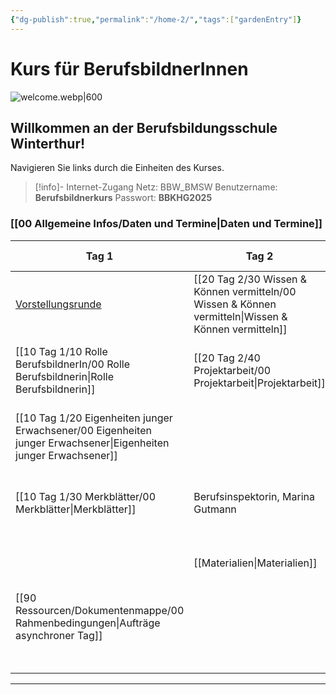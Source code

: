 ```yaml
---
{"dg-publish":true,"permalink":"/home-2/","tags":["gardenEntry"]}
---
```


# Kurs für BerufsbildnerInnen
![welcome.webp|600](/img/user/welcome.webp)
## Willkommen an der Berufsbildungsschule Winterthur!
Navigieren Sie links durch die Einheiten des Kurses. 
>[!info]- Internet-Zugang
>Netz: BBW_BMSW
>Benutzername: **Berufsbildnerkurs**
>Passwort: **BBKHG2025**
### [[00 Allgemeine Infos/Daten und Termine\|Daten und Termine]]

| **Tag 1**                                                                                                                                        | **Tag 2**                                                     | **Tag 3**                                            | Tag 4                                                           | *Dokumentation* (Asynchroner Tag)                |
| ------------------------------------------------------------------------------------------------------------------------------------------------ | ------------------------------------------------------------- | ---------------------------------------------------- | --------------------------------------------------------------- | ------------------------------------------------ |
| [Vorstellungsrunde](https://tools.fobizz.com/pinboard/public_boards/27a44315-196b-4568-9abc-383629b3b296?token=4ee81fe91d10da9519f05bed25aabfa3) | [[20 Tag 2/30 Wissen & Können vermitteln/00 Wissen & Können vermitteln\|Wissen & Können vermitteln]] | [[30 Tag 3/10 Fokus Pubertät/00 Expertenpuzzle Fokus Pubertät\|Expertenpuzzle]] | [[40 Tag 4/10 Vier-Ohren Modell/00 Vier-Ohren-Modell\|Das Vier-Ohren-Modell]]                 | [[90 Ressourcen/Dokumentenmappe/00 Rahmenbedingungen\|00 Rahmenbedingungen]]                         |
| [[10 Tag 1/10 Rolle BerufsbildnerIn/00 Rolle Berufsbildnerin\|Rolle Berufsbildnerin]]                                                                                              | [[20 Tag 2/40 Projektarbeit/00 Projektarbeit\|Projektarbeit]]                           | [[30 Tag 3/20 Führen & Motivieren/00 Führen & Motivieren\|Führen & Motivieren]]      | [[40 Tag 4/20 Gespräche&Konflikte/00 Gespräche&Konflikte\|Gespräche&Konflikte]]                 | [[90 Ressourcen/Dokumentenmappe/01 Auftrag «Auswahl und Anstellung»\|01 Auftrag «Auswahl und Anstellung»]]          |
| [[10 Tag 1/20 Eigenheiten junger Erwachsener/00 Eigenheiten junger Erwachsener\|Eigenheiten junger Erwachsener]]                                                                            |                                                               |                                                      | [[30 Tag 3/30 Didaktik & Pädagogik/01 Bloom & Hattie\|Didaktik&Pädagogik des Lernens]]           | [[90 Ressourcen/Dokumentenmappe/02 Auftrag Integration in den Lehrbetrieb\|02 Auftrag Integration in den Lehrbetrieb]]    |
| [[10 Tag 1/30 Merkblätter/00 Merkblätter\|Merkblätter]]                                                                                                                  | Berufsinspektorin, Marina Gutmann                             | Sucht & Prävention, Gianni Tiloca                    | [[40 Tag 4/50 Lerndokumentation und Bildungsbericht/00 Lerndokumentation\| Die Lerndokumentation]]                | [[90 Ressourcen/Dokumentenmappe/03 Auftrag Planung betriebliche Grundbildung\|03 Auftrag Planung betriebliche Grundbildung]] |
|                                                                                                                                                  | [[Materialien\|Materialien]]                                               |                                                      | [[40 Tag 4/40 Bildungsbericht/00 Bildungsbericht\|Der Bildungsbericht]]                     | [[90 Ressourcen/Dokumentenmappe/04 Auftrag Fokus Pubertät\|04 Auftrag Fokus Pubertät]]                    |
| [[90 Ressourcen/Dokumentenmappe/00 Rahmenbedingungen\|Aufträge asynchroner Tag]]                                                                                               |                                                               |                                                      | [[40 Tag 4/60 Tyrannen müssen nicht sein/01 Jugendlichen im Berufsleben\|Jugendlichen im Berufsleben]] |                                                  |
|                                                                                                                                                  |                                                               |                                                      | [[40 Tag 4/70 Psychologie/01 Krisen in der Adoleszenz\|Psychische Gesundheit]]          |                                                  |

---


